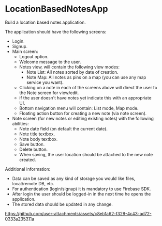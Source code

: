 # LocationBasedNotesApp

Build a location based notes application.

The application should have the following screens:
 - Login.
 - Signup.
 - Main screen:
   - Logout option.
   - Welcome message to the user.
   - Notes view, will contain the following view modes:
     - Note List: All notes sorted by date of creation.
     - Note Map: All notes as pins on a map (you can use any map service you want).
    * Clicking on a note in each of the screens above will direct the user to the Note screen
    for view/edit.
    * if the user doesn't have notes yet indicate this with an appropriate UI.
   - Bottom navigation menu will contain: List mode, Map mode.
   - Floating action button for creating a new note (via note screen).
 - Note screen (for new notes or editing existing notes) with the following abilities:
     - Note date field (on default the current date).
     - Note title textbox.
     - Note body textbox.
     - Save button.
     - Delete button.
    * When saving, the user location should be attached to the new note created.

Additional Information:
 - Data can be saved as any kind of storage you would like files, local/remote DB, etc.
 - For authentication (login/signup) it is mandatory to use Firebase SDK.
 - After login the user should be logged-in in the next time he opens the application.
 - The stored data should be updated in any change.
 



https://github.com/user-attachments/assets/c8eb1a62-f328-4c43-ad72-0333a235311a


